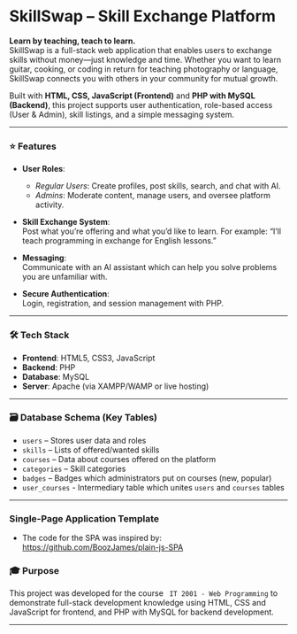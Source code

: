 # SkillSwap – Skill Exchange Platform

**Learn by teaching, teach to learn.**  
SkillSwap is a full-stack web application that enables users to exchange skills without money—just knowledge and time. Whether you want to learn guitar, cooking, or coding in return for teaching photography or language, SkillSwap connects you with others in your community for mutual growth.

Built with **HTML, CSS, JavaScript (Frontend)** and **PHP with MySQL (Backend)**, this project supports user authentication, role-based access (User & Admin), skill listings, and a simple messaging system.

---

### ⭐ Features

- **User Roles**:  
  - *Regular Users*: Create profiles, post skills, search, and chat with AI.  
  - *Admins*: Moderate content, manage users, and oversee platform activity.

- **Skill Exchange System**:  
  Post what you’re offering and what you’d like to learn. 
  For example: “I’ll teach programming in exchange for English lessons.”

- **Messaging**:  
  Communicate with an AI assistant which can help you solve problems you are unfamiliar with.

- **Secure Authentication**:  
  Login, registration, and session management with PHP.

---

### 🛠️ Tech Stack

- **Frontend**: HTML5, CSS3, JavaScript
- **Backend**: PHP
- **Database**: MySQL
- **Server**: Apache (via XAMPP/WAMP or live hosting)

---

### 🗃️ Database Schema (Key Tables)

- `users` – Stores user data and roles
- `skills` – Lists of offered/wanted skills
- `courses` – Data about courses offered on the platform
- `categories` – Skill categories
- `badges` – Badges which administrators put on courses (new, popular)
- `user_courses` - Intermediary table which unites `users` and `courses` tables

---

### Single-Page Application Template
- The code for the SPA was inspired by: https://github.com/BoozJames/plain-js-SPA

### 🎓 Purpose

This project was developed for the course ``` IT 2001 - Web Programming``` to demonstrate full-stack development knowledge using HTML, CSS and JavaScript for frontend, and PHP with MySQL for backend development.

---
